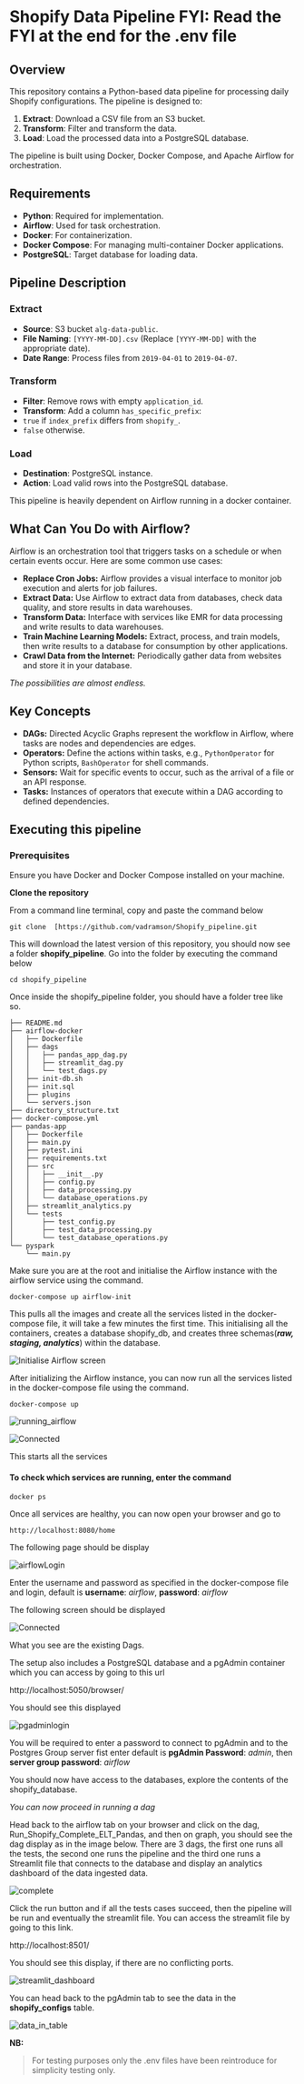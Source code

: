 # Shopify Data Pipeline FYI: Read the FYI at the end for the .env file

## Overview
This repository contains a Python-based data pipeline for processing daily Shopify configurations. The pipeline is designed to:

1. **Extract**: Download a CSV file from an S3 bucket.
2. **Transform**: Filter and transform the data.
3. **Load**: Load the processed data into a PostgreSQL database.

The pipeline is built using Docker, Docker Compose, and Apache Airflow for orchestration.

## Requirements

- **Python**: Required for implementation.
- **Airflow**: Used for task orchestration.
- **Docker**: For containerization.
- **Docker Compose**: For managing multi-container Docker applications.
- **PostgreSQL**: Target database for loading data.

## Pipeline Description

### Extract
- **Source**: S3 bucket `alg-data-public`.
- **File Naming**: `[YYYY-MM-DD].csv` (Replace `[YYYY-MM-DD]` with the appropriate date).
- **Date Range**: Process files from `2019-04-01` to `2019-04-07`.
### Transform
- **Filter**: Remove rows with empty `application_id`.
- **Transform**: Add a column `has_specific_prefix`:
- `true` if `index_prefix` differs from `shopify_`.
- `false` otherwise.
### Load
- **Destination**: PostgreSQL instance.
- **Action**: Load valid rows into the PostgreSQL database.


This pipeline is heavily dependent on Airflow running in a docker container.
## What Can You Do with Airflow?
Airflow is an orchestration tool that triggers tasks on a schedule or when certain events occur. Here are some common use cases:

- **Replace Cron Jobs:** Airflow provides a visual interface to monitor job execution and alerts for job failures.
- **Extract Data:** Use Airflow to extract data from databases, check data quality, and store results in data warehouses.
- **Transform Data:** Interface with services like EMR for data processing and write results to data warehouses.
- **Train Machine Learning Models:** Extract, process, and train models, then write results to a database for consumption by other applications.
- **Crawl Data from the Internet:** Periodically gather data from websites and store it in your database.

*The possibilities are almost endless.*

## Key Concepts

- **DAGs:** Directed Acyclic Graphs represent the workflow in Airflow, where tasks are nodes and dependencies are edges.
- **Operators:** Define the actions within tasks, e.g., `PythonOperator` for Python scripts, `BashOperator` for shell commands.
- **Sensors:** Wait for specific events to occur, such as the arrival of a file or an API response.
- **Tasks:** Instances of operators that execute within a DAG according to defined dependencies.


## Executing this pipeline
### Prerequisites
Ensure you have Docker and Docker Compose installed on your machine.

**Clone the repository**

From a command line terminal, copy and paste the command below

    git clone  [https://github.com/vadramson/Shopify_pipeline.git

This will download the latest version of this repository, you should now see a folder **shopify_pipeline**. Go into the folder by executing the command below

    cd shopify_pipeline
Once inside the shopify_pipeline folder, you should have a folder tree like so.

    ├── README.md
    ├── airflow-docker
    │   ├── Dockerfile
    │   ├── dags
    │   │   ├── pandas_app_dag.py
    │   │   ├── streamlit_dag.py
    │   │   └── test_dags.py
    │   ├── init-db.sh
    │   ├── init.sql
    │   ├── plugins
    │   └── servers.json
    ├── directory_structure.txt
    ├── docker-compose.yml
    ├── pandas-app
    │   ├── Dockerfile
    │   ├── main.py
    │   ├── pytest.ini
    │   ├── requirements.txt
    │   ├── src
    │   │   ├── __init__.py
    │   │   ├── config.py
    │   │   ├── data_processing.py
    │   │   └── database_operations.py
    │   ├── streamlit_analytics.py
    │   └── tests
    │       ├── test_config.py
    │       ├── test_data_processing.py
    │       └── test_database_operations.py
    └── pyspark
        └── main.py

Make sure you are at the root and initialise the Airflow instance with the airflow service using the command. 

	docker-compose up airflow-init
This pulls all the images and create all the services listed in the docker-compose file, it will take a few minutes the first time. This initialising all the containers, creates a database shopify_db, and creates three schemas(***raw, staging, analytics***) within the database. 

![Initialise Airflow screen](https://github.com/vadramson/Shopify_pipeline/blob/main/img/Screenshot%202024-09-11%20at%2021.52.52.png)

After initializing the Airflow instance, you can now run all the services listed in the docker-compose file using the command. 

	docker-compose up

![running_airflow](https://github.com/vadramson/Shopify_pipeline/blob/main/img/Screenshot%202024-09-11%20at%2021.53.43.png)

![Connected](https://github.com/vadramson/Shopify_pipeline/blob/main/img/Screenshot%202024-09-11%20at%2021.54.03.png)

This starts all the services

#### To check which services are running, enter the command 
	docker ps
 
Once all services are healthy, you can now open your browser and go to

	http://localhost:8080/home

The following page should be display 


![airflowLogin](https://github.com/vadramson/Shopify_pipeline/blob/main/img/Screenshot%202024-09-11%20at%2021.57.44.png)


Enter the username and password as specified in the docker-compose file and login, default is **username**: *airflow*, **password**: *airflow*


The following screen should be displayed

![Connected](https://github.com/vadramson/Shopify_pipeline/blob/main/img/Screenshot%202024-09-11%20at%2021.58.34.png)

What you see are the existing Dags.

The setup also includes a PostgreSQL database and a pgAdmin container which you can access by going to this url

http://localhost:5050/browser/

You should see this displayed

![pgadminlogin](https://github.com/vadramson/Shopify_pipeline/blob/main/img/Screenshot%202024-09-11%20at%2022.02.15.png)

You will be required to enter a password to connect to pgAdmin and to the Postgres Group server fist enter default is **pgAdmin Password**: *admin*,  then **server group password**: *airflow*

You should now have access to the databases, explore the contents of the shopify_database.


*You can now proceed in running a dag*

Head back to the airflow tab on your browser and click on the dag,  Run_Shopify_Complete_ELT_Pandas, and then on graph, you should see the dag display as in the image below. There are 3 dags, the first one runs all the tests, the second one runs the pipeline and the third one runs a Streamlit file that connects to the database and display an analytics dashboard of the data ingested data.

![complete](https://github.com/vadramson/Shopify_pipeline/blob/main/img/Screenshot%202024-09-11%20at%2022.15.23.png)

Click the run button and if all the tests cases succeed, then the pipeline will be run and eventually the streamlit file. You can access the streamlit file by going to this link.

http://localhost:8501/

You should see this display, if there are no conflicting ports.

![streamlit_dashboard](https://github.com/vadramson/Shopify_pipeline/blob/main/img/Screenshot%202024-09-11%20at%2022.33.44.png)

You can head back to the pgAdmin tab to see the data in the **shopify_configs** table.

![data_in_table](https://github.com/vadramson/Shopify_pipeline/blob/main/img/Screenshot%202024-09-11%20at%2022.26.31.png)

**NB:** 

> For testing purposes only the .env files have been reintroduce for
> simplicity testing only.

